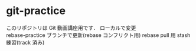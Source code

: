 # git-practice

このリポジトリは Git 動画講座用です．
ローカルで変更  
rebase-practice ブランチで更新(rebase コンフリクト用)
rebase pull 用
stash 練習(track 済み)

